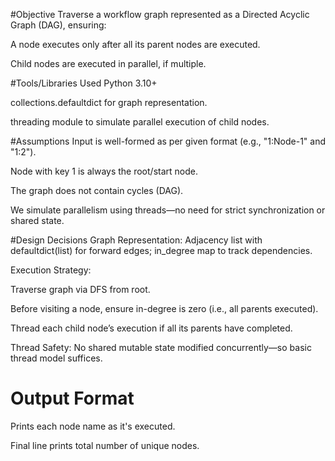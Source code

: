 #Objective
Traverse a workflow graph represented as a Directed Acyclic Graph (DAG), ensuring:

A node executes only after all its parent nodes are executed.

Child nodes are executed in parallel, if multiple.

#Tools/Libraries Used
Python 3.10+

collections.defaultdict for graph representation.

threading module to simulate parallel execution of child nodes.

 #Assumptions
Input is well-formed as per given format (e.g., "1:Node-1" and "1:2").

Node with key 1 is always the root/start node.

The graph does not contain cycles (DAG).

We simulate parallelism using threads—no need for strict synchronization or shared state.

#Design Decisions
Graph Representation: Adjacency list with defaultdict(list) for forward edges; in_degree map to track dependencies.

Execution Strategy:

Traverse graph via DFS from root.

Before visiting a node, ensure in-degree is zero (i.e., all parents executed).

Thread each child node’s execution if all its parents have completed.

Thread Safety: No shared mutable state modified concurrently—so basic thread model suffices.

# Output Format
Prints each node name as it's executed.

Final line prints total number of unique nodes.
